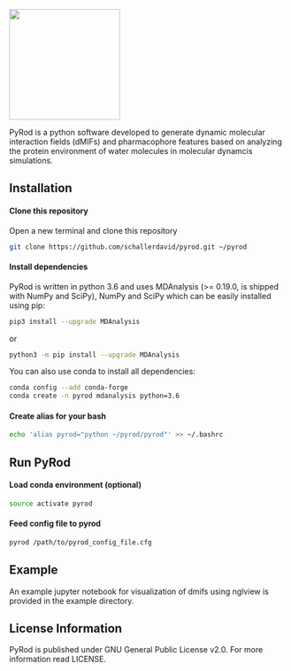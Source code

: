 <img src="https://github.com/schallerdavid/pyrod/blob/master/pyrod_logo.png" height="200">

PyRod is a python software developed to generate dynamic molecular interaction fields (dMIFs) and pharmacophore features based on analyzing the protein environment of water molecules in molecular dynamcis simulations.

## Installation
#### Clone this repository
Open a new terminal and clone this repository
```bash
git clone https://github.com/schallerdavid/pyrod.git ~/pyrod
```
#### Install dependencies
PyRod is written in python 3.6 and uses MDAnalysis (>= 0.19.0, is shipped with NumPy and SciPy), NumPy and SciPy which can be easily installed using pip:
```bash
pip3 install --upgrade MDAnalysis
```
or 
```bash
python3 -m pip install --upgrade MDAnalysis
```
You can also use conda to install all dependencies:
```bash
conda config --add conda-forge
conda create -n pyrod mdanalysis python=3.6
```
#### Create alias for your bash
```bash
echo 'alias pyrod="python ~/pyrod/pyrod"' >> ~/.bashrc
```
## Run PyRod
#### Load conda environment (optional)
```bash
source activate pyrod
```
#### Feed config file to pyrod
```bash
pyrod /path/to/pyrod_config_file.cfg
```
## Example
An example jupyter notebook for visualization of dmifs using nglview is provided in the example directory.
## License Information
PyRod is published under GNU General Public License v2.0. For more information read LICENSE.
